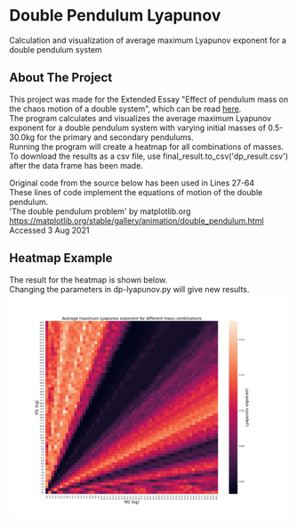 # Double Pendulum Lyapunov
Calculation and visualization of average maximum Lyapunov exponent for a double pendulum system

<!-- ABOUT THE PROJECT -->
## About The Project

This project was made for the Extended Essay "Effect of pendulum mass on the chaos motion of a double system", which can be read [here](https://github.com/shinben0327/Double-Pendulum-Lyapunov/blob/053e2cf24e3ef20fbb500136340aa87c97f12045/Effect%20of%20pendulum%20mass%20on%20the%20chaos%20motion%20of%20a%20double%20pendulum%20-%20Jihwan%20Shin.pdf). \
The program calculates and visualizes the average maximum Lyapunov exponent for a double pendulum system with varying initial masses of 0.5-30.0kg for the primary and secondary pendulums. \
Running the program will create a heatmap for all combinations of masses. To download the results as a csv file, use final_result.to_csv('dp_result.csv') after the data frame has been made.

Original code from the source below has been used in Lines 27-64 \
These lines of code implement the equations of motion of the double pendulum. \
'The double pendulum problem' by matplotlib.org \
https://matplotlib.org/stable/gallery/animation/double_pendulum.html \
Accessed 3 Aug 2021

<!-- ABOUT THE PROJECT -->
## Heatmap Example

The result for the heatmap is shown below. \
Changing the parameters in dp-lyapunov.py will give new results.
![alt text](https://github.com/shinben0327/Double-Pendulum-Lyapunov/blob/main/final_result.png?raw=true)
